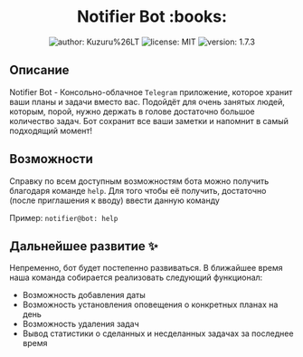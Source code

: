 <h1 align="center">Notifier Bot :books:</h1>
<p align="center">
  <img src="https://img.shields.io/badge/author-Kuzuru%20%26%20LT-blue" alt="author: Kuzuru%26LT">
  <img src="https://img.shields.io/npm/l/apache" alt="license: MIT">
  <img src="https://img.shields.io/badge/version-1.7.3-blue" alt="version: 1.7.3">
 </p>

## Описание
Notifier Bot - Консольно-облачное `Telegram` приложение, которое хранит ваши 
планы и задачи вместо вас. Подойдёт для очень занятых людей, которым, порой, нужно
держать в голове достаточно большое количество задач. Бот сохранит все ваши заметки
и напомнит в самый подходящий момент!

## Возможности

Справку по всем доступным возможностям бота можно получить благодаря команде `help`.
Для того чтобы её получить, достаточно (после приглашения к вводу) ввести данную команду

Пример: `notifier@bot: help`

## Дальнейшее развитие :sparkles:
Непременно, бот будет постепенно развиваться. В ближайшее время наша команда собирается
реализовать следующий функционал:

- Возможность добавления даты
- Возможность установления оповещения о конкретных планах на день
- Возможность удаления задач
- Вывод статистики о сделанных и несделанных задачах за последнее время